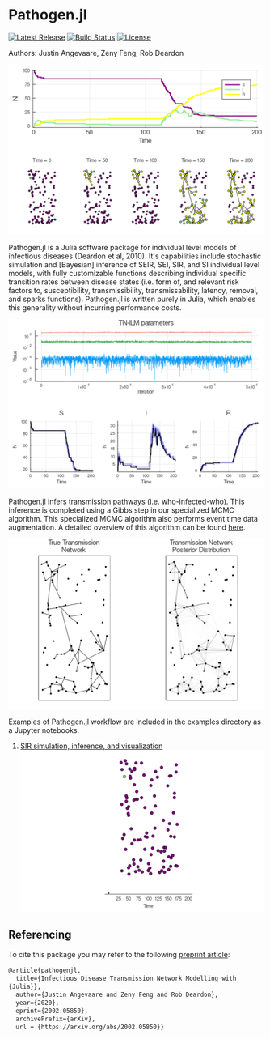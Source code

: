 # Pathogen.jl
[![Latest Release](https://img.shields.io/github/release/jangevaare/Pathogen.jl.svg)](https://github.com/jangevaare/Pathogen.jl/releases/latest)
[![Build Status](https://travis-ci.org/jangevaare/Pathogen.jl.svg?branch=master)](https://travis-ci.org/jangevaare/Pathogen.jl)
[![License](https://img.shields.io/badge/license-MIT-green.svg)](https://github.com/jangevaare/Pathogen.jl/blob/master/LICENSE)

Authors: Justin Angevaare, Zeny Feng, Rob Deardon

![Epidemic curve](examples/epiplot.png)

Pathogen.jl is a Julia software package for individual level models of infectious diseases (Deardon et al, 2010). It's capabilities include stochastic simulation and [Bayesian] inference of SEIR, SEI, SIR, and SI individual level models, with fully customizable functions describing individual specific transition rates between disease states (i.e. form of, and relevant risk factors to, susceptibility, transmissibility, transmissability, latency, removal, and sparks functions). Pathogen.jl is written purely in Julia, which enables this generality without incurring performance costs.

![MCMC](examples/posterior.png)

Pathogen.jl infers transmission pathways (i.e. who-infected-who). This inference is completed using a Gibbs step in our specialized MCMC algorithm. This specialized MCMC algorithm also performs event time data augmentation. A detailed overview of this algorithm can be found [here](https://arxiv.org/abs/2002.05850).

![Posterior Transmission Network](examples/posterior_tn.png)

Examples of Pathogen.jl workflow are included in the examples directory as a Jupyter notebooks.
1. [SIR simulation, inference, and visualization](examples/SIR.md)
![Epidemic simulation](examples/epianimation.gif?raw=true)

## Referencing
To cite this package you may refer to the following [preprint article](https://arxiv.org/abs/2002.05850):

    @article{pathogenjl,
      title={Infectious Disease Transmission Network Modelling with {Julia}},
      author={Justin Angevaare and Zeny Feng and Rob Deardon},
      year={2020},
      eprint={2002.05850},
      archivePrefix={arXiv},
      url = {https://arxiv.org/abs/2002.05850}}
